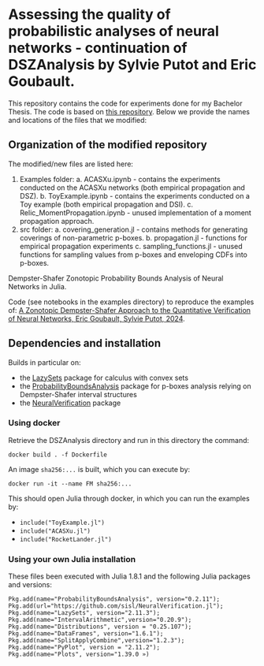 # Assessing the quality of probabilistic analyses of neural networks - continuation of  DSZAnalysis by Sylvie Putot and Eric Goubault.
This repository contains the code for experiments done for my Bachelor Thesis. The code is based on [this repository](https://github.com/sputot/DSZAnalysis). Below we provide the names and locations of the files that we modified: 

## Organization of the modified repository
The modified/new files are listed here:
1. Examples folder:
   a. ACASXu.ipynb - contains the experiments conducted on the ACASXu networks (both empirical propagation and DSZ).
   b. ToyExample.ipynb - contains the experiments conducted on a Toy example (both empirical propagation and DSI).
   c. Relic_MomentPropagation.ipynb - unused implementation of a moment propagation approach.
2. src folder:
   a. covering_generation.jl - contains methods for generating coverings of non-parametric p-boxes.
   b. propagation.jl - functions for empirical propagation experiments
   c. sampling_functions.jl - unused functions for sampling values from p-boxes and enveloping CDFs into p-boxes.
   



Dempster-Shafer Zonotopic Probability Bounds Analysis of Neural Networks in Julia.

Code (see notebooks in the examples directory) to reproduce the examples of:
[A Zonotopic Dempster-Shafer Approach to the Quantitative Verification of Neural Networks, Eric Goubault, Sylvie Putot, 2024](https://hal.science/hal-04546350).


## Dependencies and installation
Builds in particular on:
- the [LazySets](https://juliareach.github.io/LazySets.jl/) package for calculus with convex sets 
- the [ProbabilityBoundsAnalysis](https://github.com/AnderGray/ProbabilityBoundsAnalysis.jl) package for p-boxes analysis relying on Dempster-Shafer interval structures  
- the [NeuralVerification](https://sisl.github.io/NeuralVerification.jl/latest/functions/) package

### Using docker

Retrieve the DSZAnalysis directory and run in this directory the command:

```docker build . -f Dockerfile```

An image ```sha256:...``` is built, which you can execute by:

```docker run -it --name FM sha256:...```

This should open Julia through docker, in which you can run the examples by:
- ```include("ToyExample.jl")```
- ```include("ACASXu.jl")```
- ```include("RocketLander.jl")```

### Using your own Julia installation

These files been executed with Julia 1.8.1 and the following Julia packages and versions:

```Using Pkg
Pkg.add(name="ProbabilityBoundsAnalysis", version="0.2.11"); 
Pkg.add(url="https://github.com/sisl/NeuralVerification.jl"); 
Pkg.add(name="LazySets", version="2.11.3"); 
Pkg.add(name="IntervalArithmetic",version="0.20.9"); 
Pkg.add(name="Distributions", version = "0.25.107"); 
Pkg.add(name="DataFrames", version="1.6.1"); 
Pkg.add(name="SplitApplyCombine",version="1.2.3"); 
Pkg.add(name="PyPlot", version = "2.11.2"); 
Pkg.add(name="Plots", version="1.39.0 »)
```
